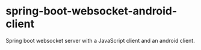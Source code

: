 # spring-boot-websocket-android-client
Spring boot websocket server with a JavaScript client and an android client.
